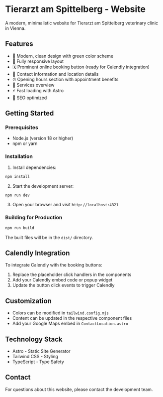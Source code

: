 # Tierarzt am Spittelberg - Website

A modern, minimalistic website for Tierarzt am Spittelberg veterinary clinic in Vienna.

## Features

- 🎨 Modern, clean design with green color scheme
- 📱 Fully responsive layout
- 🗓️ Prominent online booking button (ready for Calendly integration)
- 📍 Contact information and location details
- ⏰ Opening hours section with appointment benefits
- 🏥 Services overview
- ⚡ Fast loading with Astro
- 🎯 SEO optimized

## Getting Started

### Prerequisites

- Node.js (version 18 or higher)
- npm or yarn

### Installation

1. Install dependencies:
```bash
npm install
```

2. Start the development server:
```bash
npm run dev
```

3. Open your browser and visit `http://localhost:4321`

### Building for Production

```bash
npm run build
```

The built files will be in the `dist/` directory.

## Calendly Integration

To integrate Calendly with the booking buttons:

1. Replace the placeholder click handlers in the components
2. Add your Calendly embed code or popup widget
3. Update the button click events to trigger Calendly

## Customization

- Colors can be modified in `tailwind.config.mjs`
- Content can be updated in the respective component files
- Add your Google Maps embed in `ContactLocation.astro`

## Technology Stack

- Astro - Static Site Generator
- Tailwind CSS - Styling
- TypeScript - Type Safety

## Contact

For questions about this website, please contact the development team.
